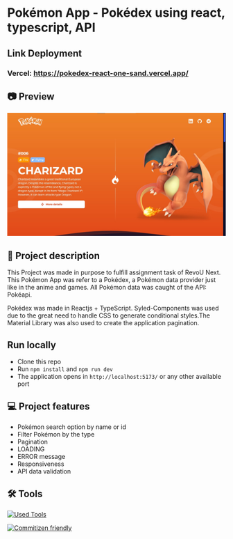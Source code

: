 # Pokémon App - Pokédex using react, typescript, API

## Link Deployment

### Vercel: [https://pokedex-react-one-sand.vercel.app/ ](https://pokedex-react-one-sand.vercel.app/)

## 📷 Preview

[![Screenshot](https://github.com/anggihp/pokedex-react/blob/main/public/screenshot.png?raw=true 'Screenshot')](https://github.com/anggihp/pokedex-react/blob/main/public/screenshot.png?raw=true 'Screenshot')

## 📝 Project description

This Project was made in purpose to fulfill assignment task of RevoU Next. This Pokémon App was refer to a Pokédex, a Pokémon data provider just like in the anime and games. All Pokémon data was caught of the API: Pokéapi.

Pokédex was made in Reactjs + TypeScript. Syled-Components was used due to the great need to handle CSS to generate conditional styles.The Material Library was also used to create the application pagination.

## Run locally

- Clone this repo
- Run `npm install` and `npm run dev`
- The application opens in `http://localhost:5173/` or any other available port

## 💻 Project features

- Pokémon search option by name or id
- Filter Pokémon by the type
- Pagination
- LOADING
- ERROR message
- Responsiveness
- API data validation

## 🛠️ Tools

[![Used Tools](https://skillicons.dev/icons?i=ts,react,vite,github,mui,vercel,styledcomponents&theme=light)](https://skillicons.dev)

[![Commitizen friendly](https://img.shields.io/badge/commitizen-friendly-brightgreen.svg)](http://commitizen.github.io/cz-cli/)
